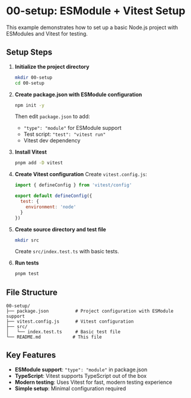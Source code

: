 # 00-setup: ESModule + Vitest Setup

This example demonstrates how to set up a basic Node.js project with ESModules and Vitest for testing.

## Setup Steps

1. **Initialize the project directory**
   ```bash
   mkdir 00-setup
   cd 00-setup
   ```

2. **Create package.json with ESModule configuration**
   ```bash
   npm init -y
   ```
   
   Then edit `package.json` to add:
   - `"type": "module"` for ESModule support
   - Test script: `"test": "vitest run"`
   - Vitest dev dependency

3. **Install Vitest**
   ```bash
   pnpm add -D vitest
   ```

4. **Create Vitest configuration**
   Create `vitest.config.js`:
   ```javascript
   import { defineConfig } from 'vitest/config'
   
   export default defineConfig({
     test: {
       environment: 'node'
     }
   })
   ```

5. **Create source directory and test file**
   ```bash
   mkdir src
   ```
   
   Create `src/index.test.ts` with basic tests.

6. **Run tests**
   ```bash
   pnpm test
   ```

## File Structure

```
00-setup/
├── package.json          # Project configuration with ESModule support
├── vitest.config.js      # Vitest configuration
├── src/
│   └── index.test.ts     # Basic test file
└── README.md            # This file
```

## Key Features

- **ESModule support**: `"type": "module"` in package.json
- **TypeScript**: Vitest supports TypeScript out of the box
- **Modern testing**: Uses Vitest for fast, modern testing experience
- **Simple setup**: Minimal configuration required